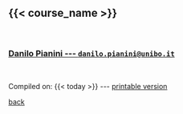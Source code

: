
## {{< course_name >}}

<br>

### [Danilo Pianini --- `danilo.pianini@unibo.it`](mailto:danilo.pianini@unibo.it)

<br>

Compiled on: {{< today >}} --- [<i class="fa fa-print" aria-hidden="true"></i> printable version](?print-pdf&pdfSeparateFragments=false)

[<i class="fa fa-undo" aria-hidden="true"></i> back](..)
